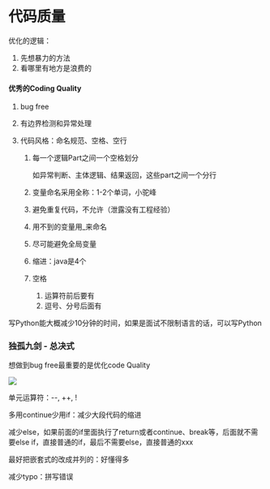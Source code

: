 # 代码质量

优化的逻辑：

1. 先想暴力的方法
2. 看哪里有地方是浪费的

#### 优秀的Coding Quality

1. bug free

2. 有边界检测和异常处理

3. 代码风格：命名规范、空格、空行

   1. 每一个逻辑Part之间一个空格划分

      如异常判断、主体逻辑、结果返回，这些part之间一个分行

   2. 变量命名采用全称：1-2个单词，小驼峰

   3. 避免重复代码，不允许（泄露没有工程经验）

   4. 用不到的变量用_来命名

   5. 尽可能避免全局变量

   6. 缩进：java是4个

   7. 空格

      1. 运算符前后要有
      2. 逗号、分号后面有

写Python能大概减少10分钟的时间，如果是面试不限制语言的话，可以写Python

### 独孤九剑 - 总决式

想做到bug free最重要的是优化code Quality

![](https://xingqiu-tuchuang-1256524210.cos.ap-shanghai.myqcloud.com/3978/%E6%88%AA%E5%B1%8F2022-07-09%2013.37.10.png)

单元运算符：--, ++, !



多用continue少用if：减少大段代码的缩进

减少else，如果前面的if里面执行了return或者continue、break等，后面就不需要else if，直接普通的if，最后不需要else，直接普通的xxx

最好把嵌套式的改成并列的：好懂得多

减少typo：拼写错误